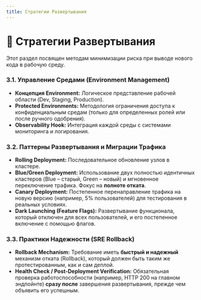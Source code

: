 ```yaml
---
title: Стратегии Развертывания
---
```

# 🚀 Стратегии Развертывания

Этот раздел посвящен методам минимизации риска при выводе нового кода в рабочую среду.

### 3.1. Управление Средами (Environment Management)
* **Концепция Environment:** Логическое представление рабочей области (Dev, Staging, Production).
* **Protected Environments:** Методология ограничения доступа к конфиденциальным средам (только для определенных ролей или после ручного одобрения).
* **Observability Hook:** Интеграция каждой среды с системами мониторинга и логирования.

### 3.2. Паттерны Развертывания и Миграции Трафика
* **Rolling Deployment:** Последовательное обновление узлов в кластере.
* **Blue/Green Deployment:** Использование двух полностью идентичных кластеров (Blue – старый, Green – новый) и мгновенное переключение трафика. Фокус на **полноте отката**.
* **Canary Deployment:** Постепенное перенаправление трафика на новую версию (например, 5% пользователей) для тестирования в реальных условиях.
* **Dark Launching (Feature Flags):** Развертывание функционала, который отключен для всех пользователей, и его постепенное включение с помощью флагов.

### 3.3. Практики Надежности (SRE Rollback)
* **Rollback Mechanism:** Требование иметь **быстрый и надежный** механизм отката (Rollback), который должен быть таким же протестированным, как и сам деплой.
* **Health Check / Post-Deployment Verification:** Обязательная проверка работоспособности (например, HTTP 200 на главном эндпойнте) **сразу после** завершения развертывания, прежде чем объявить его успешным.